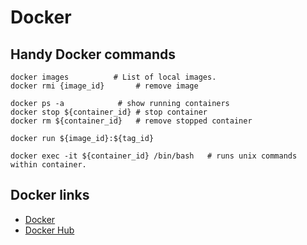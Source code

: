# Docker

## Handy Docker commands 
```
docker images          # List of local images. 
docker rmi {image_id}		# remove image

docker ps -a			# show running containers 
docker stop ${container_id}	# stop container
docker rm ${container_id}	# remove stopped container

docker run ${image_id}:${tag_id} 

docker exec -it ${container_id} /bin/bash	# runs unix commands within container. 

```
## Docker links 
 - [Docker](https://www.docker.com/)
 - [Docker Hub](https://hub.docker.com/)
